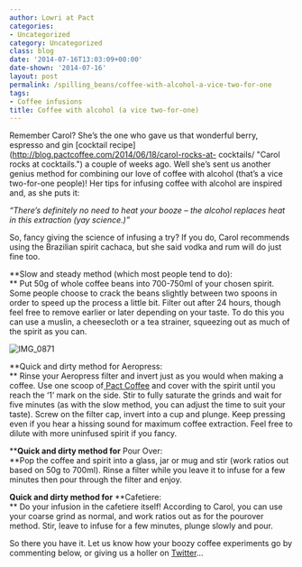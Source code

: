 ```yaml
---
author: Lowri at Pact
categories:
- Uncategorized
category: Uncategorized
class: blog
date: '2014-07-16T13:03:09+00:00'
date-shown: '2014-07-16'
layout: post
permalink: /spilling_beans/coffee-with-alcohol-a-vice-two-for-one
tags:
- Coffee infusions
title: Coffee with alcohol (a vice two-for-one)
---
```


Remember Carol? She’s the one who gave us that wonderful berry, espresso and
gin [cocktail recipe](http://blog.pactcoffee.com/2014/06/18/carol-rocks-at-
cocktails/ "Carol rocks at cocktails.") a couple of weeks ago. Well she’s sent
us another genius method for combining our love of coffee with alcohol (that’s
a vice two-for-one people)! Her tips for infusing coffee with alcohol are
inspired and, as she puts it:

_“There’s definitely no need to heat your booze – the alcohol replaces heat in
this extraction (yay science.)”_

So, fancy giving the science of infusing a try? If you do, Carol recommends
using the Brazilian spirit cachaca, but she said vodka and rum will do just
fine too.

**Slow and steady method (which most people tend to do):  
** Put 50g of whole coffee beans into 700-750ml of your chosen spirit. Some
people choose to crack the beans slightly between two spoons in order to speed
up the process a little bit. Filter out after 24 hours, though feel free to
remove earlier or later depending on your taste. To do this you can use a
muslin, a cheesecloth or a tea strainer, squeezing out as much of the spirit
as you can.

![IMG_0871](https://pactcoffee.files.wordpress.com/2014/07/img_0871.jpg?w=545)

**Quick and dirty method for Aeropress:  
** Rinse your Aeropress filter and invert just as you would when making a
coffee. Use one scoop of[ Pact Coffee](https://www.pactcoffee.com/coffees) and
cover with the spirit until you reach the ‘1’ mark on the side. Stir to fully
saturate the grinds and wait for five minutes (as with the slow method, you
can adjust the time to suit your taste). Screw on the filter cap, invert into
a cup and plunge. Keep pressing even if you hear a hissing sound for maximum
coffee extraction. Feel free to dilute with more uninfused spirit if you
fancy.

****Quick and dirty method for** Pour Over:  
**Pop the coffee and spirit into a glass, jar or mug and stir (work ratios out
based on 50g to 700ml). Rinse a filter while you leave it to infuse for a few
minutes then pour through the filter and enjoy.

****Quick and dirty method for**** **Cafetiere:  
** Do your infusion in the cafetiere itself! According to Carol, you can use
your coarse grind as normal, and work ratios out as for the pourover method.
Stir, leave to infuse for a few minutes, plunge slowly and pour.

So there you have it. Let us know how your boozy coffee experiments go by
commenting below, or giving us a holler on
[Twitter](https://twitter.com/pactcoffee)…